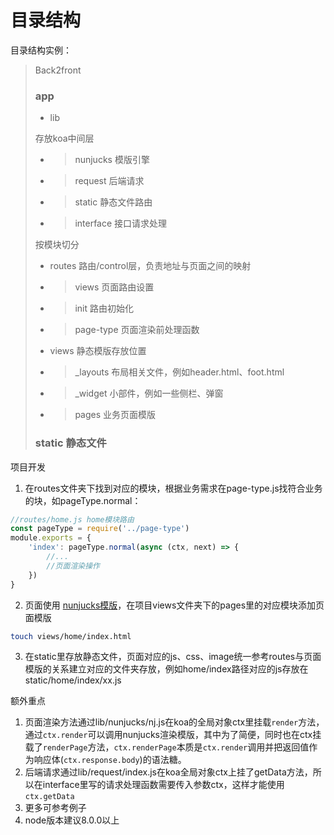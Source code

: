 # 目录结构
目录结构实例：
> Back2front
> ### app
> - lib
>
> 存放koa中间层
> - > nunjucks 模版引擎
> - > request 后端请求
> - > static 静态文件路由
>
> - > interface 接口请求处理
> 
> 按模块切分
>
> - routes 路由/control层，负责地址与页面之间的映射
> - > views 页面路由设置
> - > init 路由初始化
> - > page-type 页面渲染前处理函数
>
> - views 静态模版存放位置
> - > _layouts 布局相关文件，例如header.html、foot.html
> - > _widget 小部件，例如一些侧栏、弹窗
> - > pages 业务页面模版
>
> ### static 静态文件

项目开发
1. 在routes文件夹下找到对应的模块，根据业务需求在page-type.js找符合业务的块，如pageType.normal：
```javascript
//routes/home.js home模块路由
const pageType = require('../page-type')
module.exports = {
	'index': pageType.normal(async (ctx, next) => {
		//...
		//页面渲染操作
	})
}
```
2. 页面使用
[nunjucks模版](https://mozilla.github.io/nunjucks/cn/templating.html)，在项目views文件夹下的pages里的对应模块添加页面模版
```bash
touch views/home/index.html
```
3. 在static里存放静态文件，页面对应的js、css、image统一参考routes与页面模版的关系建立对应的文件夹存放，例如home/index路径对应的js存放在static/home/index/xx.js

额外重点
1. 页面渲染方法通过lib/nunjucks/nj.js在koa的全局对象ctx里挂载`render`方法，通过`ctx.render`可以调用nunjucks渲染模版，其中为了简便，同时也在ctx挂载了`renderPage`方法，`ctx.renderPage`本质是`ctx.render`调用并把返回值作为响应体(`ctx.response.body`)的语法糖。
2. 后端请求通过lib/request/index.js在koa全局对象ctx上挂了getData方法，所以在interface里写的请求处理函数需要传入参数ctx，这样才能使用`ctx.getData`
3. 更多可参考例子
4. node版本建议8.0.0以上
